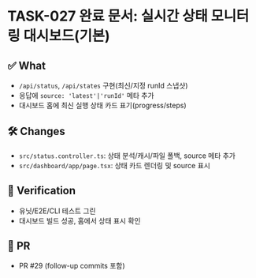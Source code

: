 # TASK-027 완료 문서: 실시간 상태 모니터링 대시보드(기본)

## ✅ What
- `/api/status`, `/api/states` 구현(최신/지정 runId 스냅샷)
- 응답에 `source: 'latest'|'runId'` 메타 추가
- 대시보드 홈에 최신 실행 상태 카드 표기(progress/steps)

## 🛠 Changes
- `src/status.controller.ts`: 상태 분석/캐시/파일 폴백, source 메타 추가
- `src/dashboard/app/page.tsx`: 상태 카드 렌더링 및 source 표시

## 🧪 Verification
- 유닛/E2E/CLI 테스트 그린
- 대시보드 빌드 성공, 홈에서 상태 표시 확인

## 🔗 PR
- PR #29 (follow-up commits 포함)


